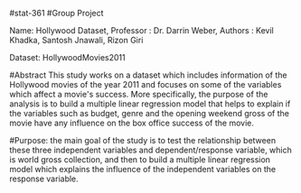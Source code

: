 #stat-361
#Group Project 

Name: Hollywood Dataset,
Professor : Dr. Darrin Weber,
Authors : Kevil Khadka, Santosh Jnawali, Rizon Giri

Dataset: HollywoodMovies2011

#Abstract
This study works on a dataset which includes information of the Hollywood movies of the year
2011 and focuses on some of the variables which affect a movie's success. More specifically, 
the purpose of the analysis is to build a multiple linear regression model that helps to explain if the variables such 
as budget, genre and the opening weekend gross of the movie have any influence on the box office success of the movie. 

#Purpose:
the main goal of the study is to test the relationship between these three independent variables and dependent/response 
variable, which is world gross collection, and then to build a multiple linear regression model 
which explains the influence of the independent variables on the response variable.


